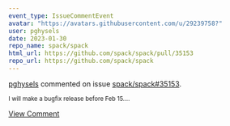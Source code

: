 ```yaml
---
event_type: IssueCommentEvent
avatar: "https://avatars.githubusercontent.com/u/29239758?"
user: pghysels
date: 2023-01-30
repo_name: spack/spack
html_url: https://github.com/spack/spack/pull/35153
repo_url: https://github.com/spack/spack
---
```


<a href='https://github.com/pghysels' target='_blank'>pghysels</a> commented on issue <a href='https://github.com/spack/spack/pull/35153' target='_blank'>spack/spack#35153</a>.

<small>I will make a bugfix release before Feb 15....</small>

<a href='https://github.com/spack/spack/pull/35153' target='_blank'>View Comment</a>